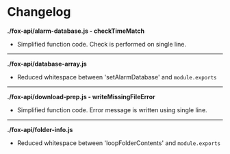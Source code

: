 # Changelog

**./fox-api/alarm-database.js - checkTimeMatch**
* Simplified function code. Check is performed on single line.

---

**./fox-api/database-array.js**
* Reduced whitespace between 'setAlarmDatabase' and `module.exports`

---

**./fox-api/download-prep.js - writeMissingFileError**
* Simplified function code. Error message is written using single line.

---

**./fox-api/folder-info.js**
* Reduced whitespace between 'loopFolderContents' and `module.exports`